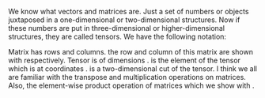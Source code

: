 We know what vectors and matrices are. Just a set of numbers or objects juxtaposed in a one-dimensional or two-dimensional structures. Now if these numbers are put in three-dimensional or higher-dimensional structures, they are called tensors. We have the following notation:

Matrix  has  rows and  columns. the  row and  column of this matrix are shown with  respectively.
Tensor  is of dimensions . is the element of the tensor which is at coordinates . is a two-dimensional cut of the tensor.
I think we all are familiar with the transpose and multiplication operations on matrices. Also, the element-wise product operation of matrices which we show with .
